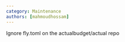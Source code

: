 ```yaml
---
category: Maintenance
authors: [mahmoudhossam]
---
```


Ignore fly.toml on the actualbudget/actual repo
